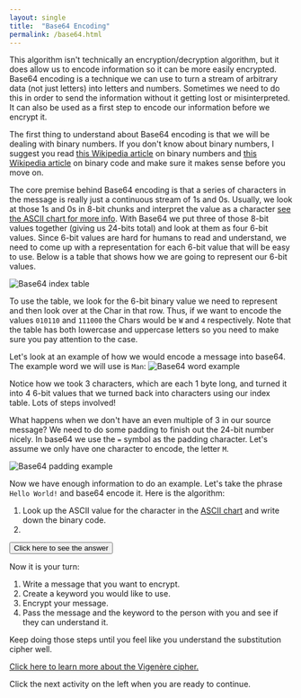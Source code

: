 ```yaml
---
layout: single
title:  "Base64 Encoding"
permalink: /base64.html
---
```


This algorithm isn't technically an encryption/decryption algorithm, but it does allow us to encode information so it can be more easily encrypted.  Base64 encoding is a technique we can use to turn a stream of arbitrary data (not just letters) into letters and numbers.  Sometimes we need to do this in order to send the information without it getting lost or misinterpreted.  It can also be used as a first step to encode our information before we encrypt it.

The first thing to understand about Base64 encoding is that we will be dealing with binary numbers.  If you don't know about binary numbers, I suggest you read [this Wikipedia article](https://en.wikipedia.org/wiki/Binary_number) on binary numbers and [this Wikipedia article](https://en.wikipedia.org/wiki/Binary_code) on binary code and make sure it makes sense before you move on.

The core premise behind Base64 encoding is that a series of characters in the message is really just a continuous stream of 1s and 0s.  Usually, we look at those 1s and 0s in 8-bit chunks and interpret the value as a character [see the ASCII chart for more info](https://en.wikipedia.org/wiki/ASCII).  With Base64 we put three of those 8-bit values together (giving us 24-bits total) and look at them as four 6-bit values.  Since 6-bit values are hard for humans to read and understand, we need to come up with a representation for each 6-bit value that will be easy to use.  Below is a table that shows how we are going to represent our 6-bit values.

![Base64 index table](/ycj/images/base64_index_table.png)

To use the table, we look for the 6-bit binary value we need to represent and then look over at the Char in that row.  Thus, if we want to encode the values `010110` and `111000` the Chars would be `W` and `4` respectively.  Note that the table has both lowercase and uppercase letters so you need to make sure you pay attention to the case.

Let's look at an example of how we would encode a message into base64.  The example word we will use is `Man`:
![Base64 word example](/ycj/images/base64_word_example.png)

Notice how we took 3 characters, which are each 1 byte long, and turned it into 4 6-bit values that we turned back into characters using our index table.  Lots of steps involved!

What happens when we don't have an even multiple of 3 in our source message?  We need to do some padding to finish out the 24-bit number nicely.  In base64 we use the `=` symbol as the padding character.  Let's assume we only have one character to encode, the letter `M`.

![Base64 padding example](/ycj/images/base64_padding_example.png)

Now we have enough information to do an example.  Let's take the phrase `Hello World!` and base64 encode it.  Here is the algorithm:
 1. Look up the ASCII value for the character in the [ASCII chart](https://en.wikipedia.org/wiki/ASCII) and write down the binary code.
 2. 

<button onclick="showHide('ct1')">Click here to see the answer</button>
<div id="ct1" style="display: none;
    box-sizing: border-box;
    background-color: #000;
    position: relative;
    margin-bottom: 1em;
    background: #263238;
    color: #eeffff;
    font-size: 0.75em;
    line-height: 1.8;
    border-radius: 4px;
    padding: 1em;">
This is the ciphertext message:<br>
<code class="highlighter-rouge">A nfzx xjzw umryik!</code><br>
Did you get it right?
</div>



Now it is your turn:

1. Write a message that you want to encrypt.
2. Create a keyword you would like to use.
3. Encrypt your message.
4. Pass the message and the keyword to the person with you and see if they can understand it.

Keep doing those steps until you feel like you understand the substitution cipher well.

[Click here to learn more about the Vigenère cipher.](https://en.wikipedia.org/wiki/Vigenère_cipher)

Click the next activity on the left when you are ready to continue.

<script>
function showHide(elId) {
  var x = document.getElementById(elId);
  if (x.style.display === "none") {
    x.style.display = "block";
  } else {
    x.style.display = "none";
  }
}
</script>
